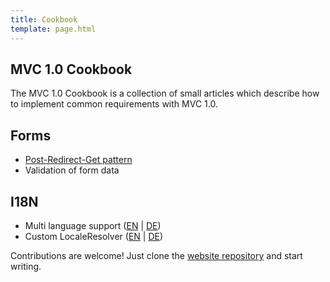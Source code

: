 ```yaml
---
title: Cookbook
template: page.html
---
```


## MVC 1.0 Cookbook
The MVC 1.0 Cookbook is a collection of small articles which describe how 
to implement common requirements with MVC 1.0.

## Forms
* [Post-Redirect-Get pattern](prg.html)
* Validation of form data
  
## I18N
* Multi language support ([EN](multilang_en.html) | [DE](multilang_de.html))
* Custom LocaleResolver ([EN](custom_localeresolver_en.html) | [DE](custom_localeresolver_de.html))

Contributions are welcome! Just clone the 
[website repository](https://github.com/mvc-spec/www.mvc-spec.org) and start writing.